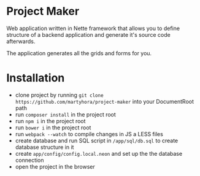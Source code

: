 # Project Maker

Web application written in Nette framework that allows you to define structure of a backend application and generate it's source code afterwards.

The application generates all the grids and forms for you.

# Installation

- clone project by running ```git clone https://github.com/martyhora/project-maker``` into your DocumentRoot path
- run ```composer install``` in the project root
- run ```npm i``` in the project root
- run ```bower i``` in the project root
- run ```webpack --watch``` to compile changes in JS a LESS files
- create database and run SQL script in ```/app/sql/db.sql``` to create database structure in it
- create ```app/config/config.local.neon``` and set up the the database connection
- open the project in the browser
